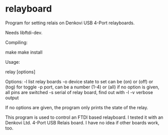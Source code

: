 relayboard
==========

Program for setting relais on Denkovi USB 4-Port relayboards.

Needs libftdi-dev.

Compiling:

make
make install

Usage:

relay [options]

Options:
 -l      list relay boards
 -o      device state to set can be (on) or (off) or (tog) for toggle
 -p      port, can be a number (1-4) or (all)
         if no option is given, all pins are switched
 -s      serial of relay board, find out with -l
 -v      verbose output

If no options are given, the program only prints the state of the relay.

This program is used to control an FTDI based relayboard.
I tested it with an Denkovi Ltd. 4-Port USB Relais board.
I have no idea if other boards work, too.
